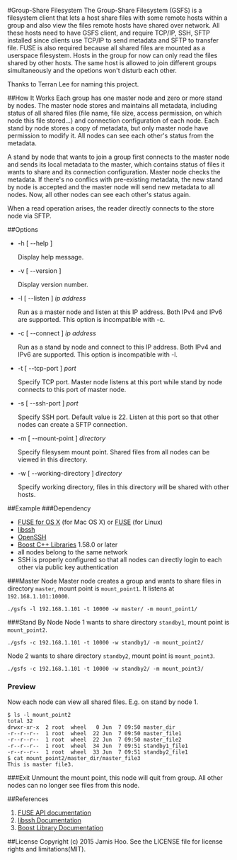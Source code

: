 #Group-Share Filesystem
The Group-Share Filesystem (GSFS) is a filesystem client that lets a host share files with some remote hosts within a group and also view the files remote hosts have shared over network. All these hosts need to have GSFS client, and require TCP/IP, SSH, SFTP installed since clients use TCP/IP to send metadata and SFTP to transfer file. FUSE is also required because all shared files are mounted as a userspace filesystem. Hosts in the group for now can only read the files shared by other hosts. The same host is allowed to join different groups simultaneously and the opetions won't disturb each other.

Thanks to Terran Lee for naming this project.

##How It Works
Each group has one master node and zero or more stand by nodes. The master node stores and maintains all metadata, including status of all shared files (file name, file size, access permission, on which node this file stored...) and connection configuration of each node. Each stand by node stores a copy of metadata, but only master node have permission to modify it. All nodes can see each other's status from the metadata.

A stand by node that wants to join a group first connects to the master node and sends its local metadata to the master, which contains status of files it wants to share and its connection configuration. Master node checks the metadata. If there's no conflics with pre-existing metadata, the new stand by node is accepted and the master node will send new metadata to all nodes. Now, all other nodes can see each other's status again. 

When a read operation arises, the reader directly connects to the store node via SFTP.

##Options

* -h [ --help ]

    Display help message.

* -v [ --version ]
    
    Display version number.

* -l [ --listen ] _ip address_

    Run as a master node and listen at this IP address. Both IPv4 and IPv6 are supported. This option is incompatible with -c.
    
* -c [ --connect ] _ip address_

    Run as a stand by node and connect to this IP address. Both IPv4 and IPv6 are supported. This option is incompatible with -l.
    
* -t [ --tcp-port ] _port_

    Specify TCP port. Master node listens at this port while stand by node connects to this port of master node. 
    
* -s [ --ssh-port ] _port_

    Specify SSH port. Default value is 22. Listen at this port so that other nodes can create a SFTP connection.

* -m [ --mount-point ] _directory_

    Specify filesysem mount point. Shared files from all nodes can be viewed in this directory.
    
* -w [ --working-directory ] _directory_
    
    Specify working directory, files in this directory will be shared with other hosts.

##Example 
###Dependency 

* [FUSE for OS X](https://osxfuse.github.io/) (for Mac OS X) or [FUSE](http://fuse.sourceforge.net/) (for Linux)
* [libssh](https://www.libssh.org/)
* [OpenSSH](http://www.openssh.com/)
* [Boost C++ Libraries](http://www.boost.org/) 1.58.0 or later
* all nodes belong to the same network
* SSH is properly configured so that all nodes can directly login to each other via public key authentication

###Master Node
Master node creates a group and wants to share files in directory `master`, mount point is `mount_point1`. It listens at `192.168.1.101:10000`.

```
./gsfs -l 192.168.1.101 -t 10000 -w master/ -m mount_point1/
```

###Stand By Node
Node 1 wants to share directory `standby1`, mount point is `mount_point2`.

```
./gsfs -c 192.168.1.101 -t 10000 -w standby1/ -m mount_point2/
```
Node 2 wants to share directory `standby2`, mount point is `mount_point3`.

```
./gsfs -c 192.168.1.101 -t 10000 -w standby2/ -m mount_point3/
```


### Preview
Now each node can view all shared files. E.g. on stand by node 1.

```
$ ls -l mount_point2
total 32
drwxr-xr-x  2 root  wheel   0 Jun  7 09:50 master_dir
-r--r--r--  1 root  wheel  22 Jun  7 09:50 master_file1
-r--r--r--  1 root  wheel  22 Jun  7 09:50 master_file2
-r--r--r--  1 root  wheel  34 Jun  7 09:51 standby1_file1
-r--r--r--  1 root  wheel  33 Jun  7 09:51 standby2_file1
$ cat mount_point2/master_dir/master_file3
This is master file3.
```

###Exit
Unmount the mount point, this node will quit from group. All other nodes can no longer see files from this node.



##References
1. [FUSE API documentation](http://fuse.sourceforge.net/doxygen/)
2. [libssh Documentation](http://api.libssh.org/master/index.html)
3. [Boost Library Documentation](http://www.boost.org/doc/)

##License
Copyright (c) 2015 Jamis Hoo. See the LICENSE file for license rights and limitations(MIT).
